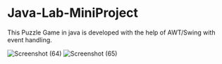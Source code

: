 # Java-Lab-MiniProject
This Puzzle Game in java is developed with the help of AWT/Swing with event handling. 



![Screenshot (64)](https://github.com/user-attachments/assets/e1eb0415-2359-4187-9591-b92703e02ed1)
![Screenshot (65)](https://github.com/user-attachments/assets/3a54fd1c-f6b0-45fc-8416-3fd4e93e1dc8)
